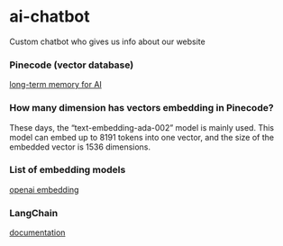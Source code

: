 # ai-chatbot
Custom chatbot who gives us info about our website

### Pinecode (vector database)
[long-term memory for AI](https://pinecone.io)

### How many dimension has vectors embedding in Pinecode?

These days, the “text-embedding-ada-002” model is mainly used. This model can embed up to 8191 tokens into one vector, and the size of the embedded vector is 1536 dimensions.

### List of embedding models

[openai embedding](https://platform.openai.com/docs/api-reference/models/list)

### LangChain
[documentation](https://js.langchain.com/v0.2/docs/introduction/)